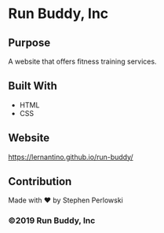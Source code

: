 # Run Buddy, Inc
## Purpose
A website that offers fitness training services. 

## Built With
* HTML
* CSS

## Website
https://lernantino.github.io/run-buddy/

## Contribution
Made with ❤️ by Stephen Perlowski

### ©️2019 Run Buddy, Inc 
